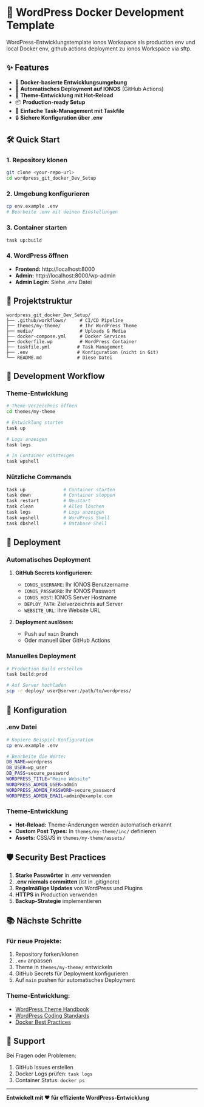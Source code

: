 # 🚀 WordPress Docker Development Template

WordPress-Entwicklungstemplate ionos Workspace als production env und local Docker env, github actions deployment zu ionos Workspace via sftp.

## ✨ Features

- 🐳 **Docker-basierte Entwicklungsumgebung**
- 🔄 **Automatisches Deployment auf IONOS** (GitHub Actions)
- 🎨 **Theme-Entwicklung mit Hot-Reload**
- 📦 **Production-ready Setup**
- 🔧 **Einfache Task-Management mit Taskfile**
- 🔒 **Sichere Konfiguration über .env**

## 🛠️ Quick Start

### 1. Repository klonen
```bash
git clone <your-repo-url>
cd wordpress_git_docker_Dev_Setup
```

### 2. Umgebung konfigurieren
```bash
cp env.example .env
# Bearbeite .env mit deinen Einstellungen
```

### 3. Container starten
```bash
task up:build
```

### 4. WordPress öffnen
- **Frontend:** http://localhost:8000
- **Admin:** http://localhost:8000/wp-admin
- **Admin Login:** Siehe .env Datei

## 📁 Projektstruktur

```
wordpress_git_docker_Dev_Setup/
├── .github/workflows/     # CI/CD Pipeline
├── themes/my-theme/       # Ihr WordPress Theme
├── media/                 # Uploads & Media
├── docker-compose.yml     # Docker Services
├── dockerfile.wp          # WordPress Container
├── taskfile.yml          # Task Management
├── .env                  # Konfiguration (nicht in Git)
└── README.md             # Diese Datei
```

## 🎯 Development Workflow

### Theme-Entwicklung
```bash
# Theme-Verzeichnis öffnen
cd themes/my-theme

# Entwicklung starten
task up

# Logs anzeigen
task logs

# In Container einsteigen
task wpshell
```

### Nützliche Commands
```bash
task up              # Container starten
task down            # Container stoppen
task restart         # Neustart
task clean           # Alles löschen
task logs            # Logs anzeigen
task wpshell         # WordPress Shell
task dbshell         # Database Shell
```

## 🚀 Deployment

### Automatisches Deployment
1. **GitHub Secrets konfigurieren:**
   - `IONOS_USERNAME`: Ihr IONOS Benutzername
   - `IONOS_PASSWORD`: Ihr IONOS Passwort
   - `IONOS_HOST`: IONOS Server Hostname
   - `DEPLOY_PATH`: Zielverzeichnis auf Server
   - `WEBSITE_URL`: Ihre Website URL

2. **Deployment auslösen:**
   - Push auf `main` Branch
   - Oder manuell über GitHub Actions

### Manuelles Deployment
```bash
# Production Build erstellen
task build:prod

# Auf Server hochladen
scp -r deploy/ user@server:/path/to/wordpress/
```

## 🔧 Konfiguration

### .env Datei
```bash
# Kopiere Beispiel-Konfiguration
cp env.example .env

# Bearbeite die Werte:
DB_NAME=wordpress
DB_USER=wp_user
DB_PASS=secure_password
WORDPRESS_TITLE="Meine Website"
WORDPRESS_ADMIN_USER=admin
WORDPRESS_ADMIN_PASSWORD=secure_password
WORDPRESS_ADMIN_EMAIL=admin@example.com
```

### Theme-Entwicklung
- **Hot-Reload:** Theme-Änderungen werden automatisch erkannt
- **Custom Post Types:** In `themes/my-theme/inc/` definieren
- **Assets:** CSS/JS in `themes/my-theme/assets/`

## 🛡️ Security Best Practices

1. **Starke Passwörter** in .env verwenden
2. **.env niemals committen** (ist in .gitignore)
3. **Regelmäßige Updates** von WordPress und Plugins
4. **HTTPS** in Production verwenden
5. **Backup-Strategie** implementieren

## 📚 Nächste Schritte

### Für neue Projekte:
1. Repository forken/klonen
2. `.env` anpassen
3. Theme in `themes/my-theme/` entwickeln
4. GitHub Secrets für Deployment konfigurieren
5. Auf `main` pushen für automatisches Deployment

### Theme-Entwicklung:
- [WordPress Theme Handbook](https://developer.wordpress.org/themes/)
- [WordPress Coding Standards](https://developer.wordpress.org/coding-standards/)
- [Docker Best Practices](https://docs.docker.com/develop/dev-best-practices/)

## 🤝 Support

Bei Fragen oder Problemen:
1. GitHub Issues erstellen
2. Docker Logs prüfen: `task logs`
3. Container Status: `docker ps`

---

**Entwickelt mit ❤️ für effiziente WordPress-Entwicklung**
